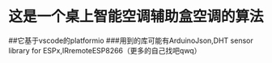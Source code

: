 # 这是一个桌上智能空调辅助盒空调的算法
##它基于vscode的platformio
###用到的库可能有ArduinoJson,DHT sensor library for ESPx,IRremoteESP8266（更多的自己找吧qwq）
